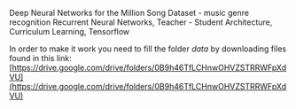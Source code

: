 Deep Neural Networks for the Million Song Dataset - music genre recognition
Recurrent Neural Networks, Teacher - Student Architecture, Curriculum Learning, Tensorflow

In order to make it work you need to fill the folder *data* by downloading files found in this link: [https://drive.google.com/drive/folders/0B9h46TfLCHnwOHVZSTRRWFpXdVU](https://drive.google.com/drive/folders/0B9h46TfLCHnwOHVZSTRRWFpXdVU)
